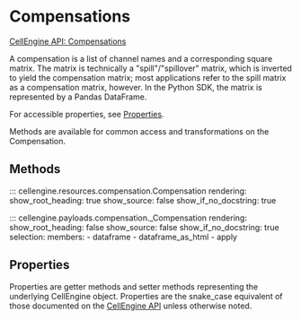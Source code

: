 # Compensations

[CellEngine API: Compensations](https://docs.cellengine.com/api/#compensations)

A compensation is a list of channel names and a corresponding square matrix.
The matrix is technically a "spill"/"spillover" matrix, which is inverted to
yield the compensation matrix; most applications refer to the spill matrix as a
compensation matrix, however. In the Python SDK, the matrix is represented by a
Pandas DataFrame.

For accessible properties, see [Properties](#properties).

Methods are available for common access and transformations on the Compensation.

## Methods

::: cellengine.resources.compensation.Compensation
    rendering:
      show_root_heading: true
      show_source: false
      show_if_no_docstring: true

::: cellengine.payloads.compensation._Compensation
    rendering:
      show_root_heading: false
      show_source: false
      show_if_no_docstring: true
    selection:
      members:
        - dataframe
        - dataframe_as_html
        - apply

## Properties
Properties are getter methods and setter methods representing the underlying
CellEngine object. Properties are the snake_case equivalent of those documented on the
[CellEngine API](https://docs.cellengine.com/api/#compensations) unless otherwise noted.
